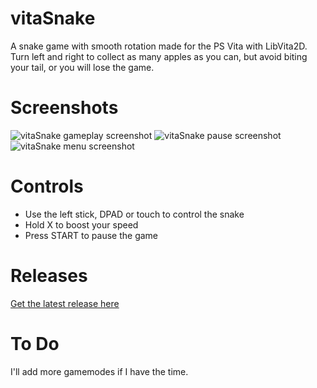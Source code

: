 # vitaSnake
A snake game with smooth rotation made for the PS Vita with LibVita2D.  
Turn left and right to collect as many apples as you can, but avoid biting your tail, or you will lose the game.

# Screenshots
![vitaSnake gameplay screenshot](https://i.imgur.com/O2y1mKT.png)
![vitaSnake pause screenshot](https://i.imgur.com/WhOjVhQ.png)
![vitaSnake menu screenshot](https://i.imgur.com/o0BhtG4.png)

# Controls
* Use the left stick, DPAD or touch to control the snake
* Hold X to boost your speed
* Press START to pause the game

# Releases
[Get the latest release here](https://github.com/Grzybojad/vitaSnake/releases)  

# To Do
I'll add more gamemodes if I have the time.
